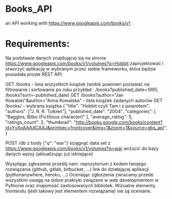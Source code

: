 # Books_API
an API working with https://www.googleapis.com/books/v1


# Requirements: 

Na podstawie danych znajdującej się na stronie https://www.googleapis.com/books/v1/volumes?q=Hobbit zaprojektować i stworzyć aplikację w wybranym przez siebie frameworku, która będzie posiadała proste REST API:

GET /books - lista wszystkich książek (widok powinien pozwalać na filtrowanie i sortowanie po roku przykład : /books?published_date=1995, /books?sort=-published_date)
GET /books?author="Jan Kowalski"&author="Anna Kowalska" - lista książek zadanych autorów
GET /books/<bookId> - wybrana książka 
{
    "title": "Hobbit czyli Tam i z powrotem",
    "authors": ["J. R. R. Tolkien"],
    "published_date": "2004",
    "categories": [
        "Baggins, Bilbo (Fictitious character)"
      ],
    "average_rating": 5,
    "ratings_count": 2,
    "thumbnail": "http://books.google.com/books/content?id=YyXoAAAACAAJ&printsec=frontcover&img=1&zoom=1&source=gbs_api",
}

POST /db z body {"q": "war"}
ściągnąć data set z https://www.googleapis.com/books/v1/volumes?q=war
wrzucić do bazy danych wpisy (aktualizując już istniejące)


Wysyłając zgłoszenie prześlij nam:
repozytorium z kodem twojego rozwiązania (github, gitlab, bitbucket, …)
link do działającej aplikacji (pythonanywhere, heroku, …)
Oceniając zgłoszenia zwracamy przede wszystkim uwagę na dobre praktyki związane w web developmentem w Pythonie oraz znajomość zastosowanych bibliotek. Wizualne elementy frontendu (jeśli takowy jest elementem rozwiązania) nie są oceniane.
